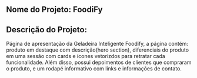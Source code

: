 ## Nome do Projeto: FoodiFy

## Descrição do Projeto:

Página de apresentação da Geladeira Inteligente Foodify, a página contém:
produto em destaque com descrição(hero section), diferenciais do produto em uma sessão com cards e
ícones vetorizdos para retratar cada funcionalidade. Além disso, possui depoimentos de clientes que compraram o produto, e um rodapé informativo com links e informações de contato.
